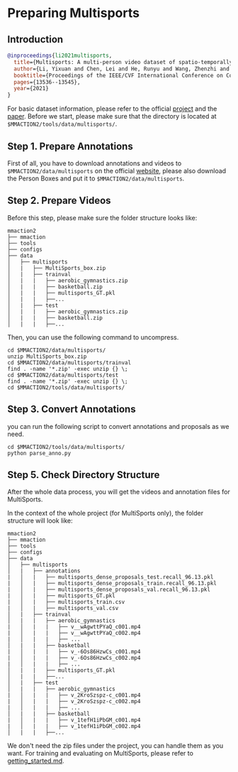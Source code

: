 # Preparing Multisports

## Introduction

<!-- [DATASET] -->

```BibTeX
@inproceedings{li2021multisports,
  title={Multisports: A multi-person video dataset of spatio-temporally localized sports actions},
  author={Li, Yixuan and Chen, Lei and He, Runyu and Wang, Zhenzhi and Wu, Gangshan and Wang, Limin},
  booktitle={Proceedings of the IEEE/CVF International Conference on Computer Vision},
  pages={13536--13545},
  year={2021}
}
```

For basic dataset information, please refer to the official [project](https://deeperaction.github.io/datasets/multisports.html) and the [paper](https://arxiv.org/abs/2105.07404).
Before we start, please make sure that the directory is located at `$MMACTION2/tools/data/multisports/`.

## Step 1. Prepare Annotations

First of all, you have to download annotations and videos to `$MMACTION2/data/multisports` on the official [website](https://github.com/MCG-NJU/MultiSports), please also download the Person Boxes and put it to `$MMACTION2/data/multisports`.

## Step 2. Prepare Videos

Before this step, please make sure the folder structure looks like:

```
mmaction2
├── mmaction
├── tools
├── configs
├── data
│   ├── multisports
│   |   ├── MultiSports_box.zip
│   |   ├── trainval
│   |   |   ├── aerobic_gymnastics.zip
│   |   |   ├── basketball.zip
│   |   |   ├── multisports_GT.pkl
│   |   |   ├──...
│   |   ├── test
│   |   |   ├── aerobic_gymnastics.zip
│   |   |   ├── basketball.zip
│   |   |   ├──...
```

Then, you can use the following command to uncompress.

```shell
cd $MMACTION2/data/multisports/
unzip MultiSports_box.zip
cd $MMACTION2/data/multisports/trainval
find . -name '*.zip' -exec unzip {} \;
cd $MMACTION2/data/multisports/test
find . -name '*.zip' -exec unzip {} \;
cd $MMACTION2/tools/data/multisports/
```

## Step 3. Convert Annotations

you can run the following script to convert annotations and proposals as we need.

```shell
cd $MMACTION2/tools/data/multisports/
python parse_anno.py
```

## Step 5. Check Directory Structure

After the whole data process, you will get the videos and annotation files for MultiSports.

In the context of the whole project (for MultiSports only), the folder structure will look like:

```
mmaction2
├── mmaction
├── tools
├── configs
├── data
│   ├── multisports
│   |   ├── annotations
|   │   |   ├── multisports_dense_proposals_test.recall_96.13.pkl
|   │   |   ├── multisports_dense_proposals_train.recall_96.13.pkl
|   │   |   ├── multisports_dense_proposals_val.recall_96.13.pkl
|   │   |   ├── multisports_GT.pkl
|   │   |   ├── multisports_train.csv
|   │   |   ├── multisports_val.csv
│   |   ├── trainval
│   |   |   ├── aerobic_gymnastics
|   │   |   |   ├── v__wAgwttPYaQ_c001.mp4
|   │   |   |   ├── v__wAgwttPYaQ_c002.mp4
|   │   |   |   ├── ...
│   |   |   ├── basketball
|   │   |   |   ├── v_-6Os86HzwCs_c001.mp4
|   │   |   |   ├── v_-6Os86HzwCs_c002.mp4
|   │   |   |   ├── ...
│   |   |   ├── multisports_GT.pkl
│   |   |   ├──...
│   |   ├── test
│   |   |   ├── aerobic_gymnastics
|   │   |   |   ├── v_2KroSzspz-c_c001.mp4
|   │   |   |   ├── v_2KroSzspz-c_c002.mp4
|   │   |   |   ├── ...
│   |   |   ├── basketball
|   │   |   |   ├── v_1tefH1iPbGM_c001.mp4
|   │   |   |   ├── v_1tefH1iPbGM_c002.mp4
│   |   |   ├──...
```

We don't need the zip files under the project, you can handle them as you want.
For training and evaluating on MultiSports, please refer to [getting_started.md](/docs/getting_started.md).
